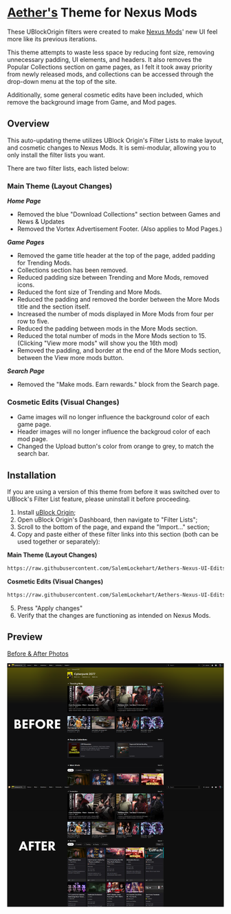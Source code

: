 # [Aether's](https://next.nexusmods.com/profile/Aether) Theme for Nexus Mods
These UBlockOrigin filters were created to make [Nexus Mods](https://www.nexusmods.com/)' new UI feel more like its previous iterations.

This theme attempts to waste less space by reducing font size, removing unnecessary padding, UI elements, and headers. It also removes the Popular Collections section on game pages, as I felt it took away priority from newly released mods, and collections can be accessed through the drop-down menu at the top of the site.

Additionally, some general cosmetic edits have been included, which remove the background image from Game, and Mod pages.

## Overview
This auto-updating theme utilizes UBlock Origin's Filter Lists to make layout, and cosmetic changes to Nexus Mods. It is semi-modular, allowing you to only install the filter lists you want.

There are two filter lists, each listed below:
### Main Theme (Layout Changes)
***Home Page***
* Removed the blue "Download Collections" section between Games and News & Updates
* Removed the Vortex Advertisement Footer. (Also applies to Mod Pages.)

***Game Pages***
* Removed the game title header at the top of the page, added padding for Trending Mods.
* Collections section has been removed.
* Reduced padding size between Trending and More Mods, removed icons.
* Reduced the font size of Trending and More Mods.
* Reduced the padding and removed the border between the More Mods title and the section itself.
* Increased the number of mods displayed in More Mods from four per row to five.
* Reduced the padding between mods in the More Mods section.
* Reduced the total number of mods in the More Mods section to 15. (Clicking "View more mods" will show you the 16th mod)
* Removed the padding, and border at the end of the More Mods section, between the View more mods button.

***Search Page***
* Removed the "Make mods. Earn rewards." block from the Search page.
### Cosmetic Edits (Visual Changes)
* Game images will no longer influence the background color of each game page.
* Header images will no longer influence the backgroud color of each mod page.
* Changed the Upload button's color from orange to grey, to match the search bar.
## Installation
If you are using a version of this theme from before it was switched over to UBlock's Filter List feature, please uninstall it before proceeding.

1. Install [uBlock Origin](https://ublockorigin.com/);
2. Open uBlock Origin's Dashboard, then navigate to "Filter Lists";
3. Scroll to the bottom of the page, and expand the "Import..." section;
4. Copy and paste either of these filter links into this section (both can be used together or separately):
  
  **Main Theme (Layout Changes)**
  ```txt
  https://raw.githubusercontent.com/SalemLockehart/Aethers-Nexus-UI-Edits/refs/heads/main/filters/aethernexustheme-main.txt
  ```
  **Cosmetic Edits (Visual Changes)**
  ```txt
  https://raw.githubusercontent.com/SalemLockehart/Aethers-Nexus-UI-Edits/refs/heads/main/filters/aethernexustheme-cosmetic.txt
  ```
5. Press "Apply changes"
6. Verify that the changes are functioning as intended on Nexus Mods.

## Preview
[Before & After Photos](https://github.com/SalemLockehart/Aethers-Nexus-UI-Edits/tree/main/Before%20%26%20After%20Pictures)

![Game Page Comparison](https://raw.githubusercontent.com/SalemLockehart/Aethers-Nexus-UI-Edits/refs/heads/main/Before%20%26%20After%20Pictures/Game%20Page%20comparision.png)
